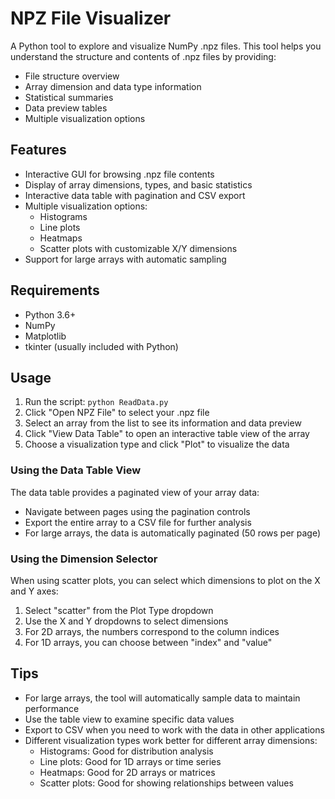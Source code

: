# NPZ File Visualizer

A Python tool to explore and visualize NumPy .npz files. This tool helps you understand the structure and contents of .npz files by providing:

- File structure overview
- Array dimension and data type information
- Statistical summaries
- Data preview tables
- Multiple visualization options

## Features

- Interactive GUI for browsing .npz file contents
- Display of array dimensions, types, and basic statistics
- Interactive data table with pagination and CSV export
- Multiple visualization options:
  - Histograms
  - Line plots
  - Heatmaps
  - Scatter plots with customizable X/Y dimensions
- Support for large arrays with automatic sampling

## Requirements

- Python 3.6+
- NumPy
- Matplotlib
- tkinter (usually included with Python)

## Usage

1. Run the script: `python ReadData.py`
2. Click "Open NPZ File" to select your .npz file
3. Select an array from the list to see its information and data preview
4. Click "View Data Table" to open an interactive table view of the array
5. Choose a visualization type and click "Plot" to visualize the data

### Using the Data Table View

The data table provides a paginated view of your array data:
- Navigate between pages using the pagination controls
- Export the entire array to a CSV file for further analysis
- For large arrays, the data is automatically paginated (50 rows per page)

### Using the Dimension Selector

When using scatter plots, you can select which dimensions to plot on the X and Y axes:

1. Select "scatter" from the Plot Type dropdown
2. Use the X and Y dropdowns to select dimensions
3. For 2D arrays, the numbers correspond to the column indices
4. For 1D arrays, you can choose between "index" and "value"

## Tips

- For large arrays, the tool will automatically sample data to maintain performance
- Use the table view to examine specific data values
- Export to CSV when you need to work with the data in other applications
- Different visualization types work better for different array dimensions:
  - Histograms: Good for distribution analysis
  - Line plots: Good for 1D arrays or time series
  - Heatmaps: Good for 2D arrays or matrices
  - Scatter plots: Good for showing relationships between values
